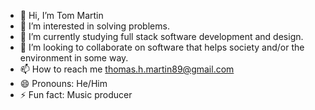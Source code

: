 - 👋 Hi, I’m Tom Martin
- 👀 I’m interested in solving problems. 
- 🌱 I’m currently studying full stack software development and design.
- 💞️ I’m looking to collaborate on software that helps society and/or the environment in some way.
- 📫 How to reach me thomas.h.martin89@gmail.com
- 😄 Pronouns: He/Him
- ⚡ Fun fact: Music producer 

<!---
TommyMart/TommyMart is a ✨ special ✨ repository because its `README.md` (this file) appears on your GitHub profile.
You can click the Preview link to take a look at your changes.
--->
